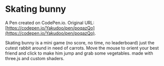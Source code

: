 # Skating bunny

A Pen created on CodePen.io. Original URL: [https://codepen.io/Yakudoo/pen/poqazQo](https://codepen.io/Yakudoo/pen/poqazQo).

Skating bunny is a mini game (no score, no time, no leaderboard) just the cutest rabbit around in need of carrots. 
Move the mouse to orient your best friend and click to make him jump and grab some vegetables. made with three.js and custom shaders.